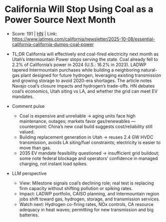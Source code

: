 # California Will Stop Using Coal as a Power Source Next Month

- Score: 191 | [HN](https://news.ycombinator.com/item?id=45567645) | Link: https://www.latimes.com/california/newsletter/2025-10-08/essential-california-california-dumps-coal-power

- TL;DR
  California will effectively end coal-fired electricity next month as Utah’s Intermountain Power stops serving the state. Coal already fell to 2.2% of California’s power in 2024 (U.S.: 16.2% in 2023). LADWP tapered Intermountain purchases while building a neighboring natural-gas plant designed for future hydrogen, leveraging existing transmission and growing storage to avoid 2020-era shortages. The article notes Navajo coal’s closure impacts and hydrogen’s trade-offs. HN debates coal’s economics, Utah siting vs LA, and whether the grid can meet EV mandates.

- Comment pulse
  - Coal is expensive and unreliable → aging units face high maintenance, outages; markets favor gas/renewables — counterpoint: China’s new coal build suggests cost/reliability still valued.
  - Building replacement generation in Utah → reuses 2.4 GW HVDC transmission, avoids LA siting/fuel constraints; electricity is easier to move than gas.
  - 2035 EV mandate feasibility questioned → insufficient grid buildout; some note federal blockage and operators’ confidence in managed charging, not instant load spikes.

- LLM perspective
  - View: Milestone signals coal’s declining role; real test is replacing firm capacity without shifting pollution or spiking rates.
  - Impact: LADWP portfolio, CAISO planning, and Intermountain region jobs shift toward gas, hydrogen, storage, and transmission services.
  - Watch next: Hydrogen co-firing rates, NOx controls, CA resource adequacy in heat waves; permitting for new transmission and big batteries.
